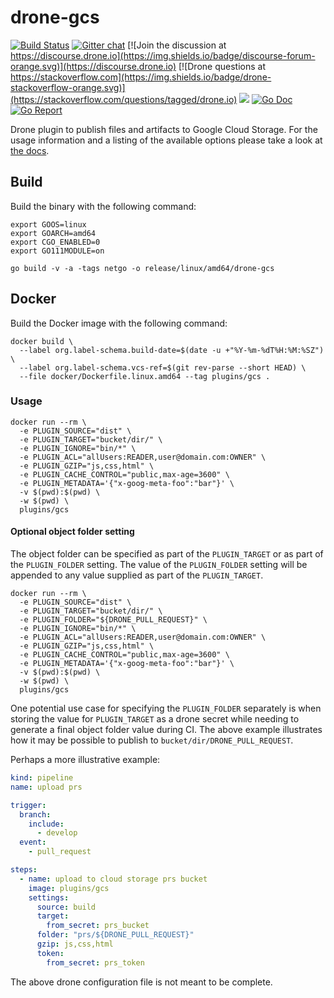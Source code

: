 # drone-gcs

[![Build Status](http://cloud.drone.io/api/badges/drone-plugins/drone-gcs/status.svg)](http://cloud.drone.io/drone-plugins/drone-gcs)
[![Gitter chat](https://badges.gitter.im/drone/drone.png)](https://gitter.im/drone/drone)
[![Join the discussion at https://discourse.drone.io](https://img.shields.io/badge/discourse-forum-orange.svg)](https://discourse.drone.io)
[![Drone questions at https://stackoverflow.com](https://img.shields.io/badge/drone-stackoverflow-orange.svg)](https://stackoverflow.com/questions/tagged/drone.io)
[![](https://images.microbadger.com/badges/image/plugins/gcs.svg)](https://microbadger.com/images/plugins/gcs "Get your own image badge on microbadger.com")
[![Go Doc](https://godoc.org/github.com/drone-plugins/drone-gcs?status.svg)](http://godoc.org/github.com/drone-plugins/drone-gcs)
[![Go Report](https://goreportcard.com/badge/github.com/drone-plugins/drone-gcs)](https://goreportcard.com/report/github.com/drone-plugins/drone-gcs)

Drone plugin to publish files and artifacts to Google Cloud Storage. For the usage information and a listing of the available options please take a look at [the docs](http://plugins.drone.io/drone-plugins/drone-gcs/).

## Build

Build the binary with the following command:

```console
export GOOS=linux
export GOARCH=amd64
export CGO_ENABLED=0
export GO111MODULE=on

go build -v -a -tags netgo -o release/linux/amd64/drone-gcs
```

## Docker

Build the Docker image with the following command:

```console
docker build \
  --label org.label-schema.build-date=$(date -u +"%Y-%m-%dT%H:%M:%SZ") \
  --label org.label-schema.vcs-ref=$(git rev-parse --short HEAD) \
  --file docker/Dockerfile.linux.amd64 --tag plugins/gcs .
```

### Usage

```console
docker run --rm \
  -e PLUGIN_SOURCE="dist" \
  -e PLUGIN_TARGET="bucket/dir/" \
  -e PLUGIN_IGNORE="bin/*" \
  -e PLUGIN_ACL="allUsers:READER,user@domain.com:OWNER" \
  -e PLUGIN_GZIP="js,css,html" \
  -e PLUGIN_CACHE_CONTROL="public,max-age=3600" \
  -e PLUGIN_METADATA='{"x-goog-meta-foo":"bar"}' \
  -v $(pwd):$(pwd) \
  -w $(pwd) \
  plugins/gcs
```

#### Optional object folder setting

The object folder can be specified as part of the `PLUGIN_TARGET` or as part of the `PLUGIN_FOLDER` setting. The value
of the `PLUGIN_FOLDER` setting will be appended to any value supplied as part of the `PLUGIN_TARGET`.

```console
docker run --rm \
  -e PLUGIN_SOURCE="dist" \
  -e PLUGIN_TARGET="bucket/dir/" \
  -e PLUGIN_FOLDER="${DRONE_PULL_REQUEST}" \
  -e PLUGIN_IGNORE="bin/*" \
  -e PLUGIN_ACL="allUsers:READER,user@domain.com:OWNER" \
  -e PLUGIN_GZIP="js,css,html" \
  -e PLUGIN_CACHE_CONTROL="public,max-age=3600" \
  -e PLUGIN_METADATA='{"x-goog-meta-foo":"bar"}' \
  -v $(pwd):$(pwd) \
  -w $(pwd) \
  plugins/gcs
```

One potential use case for specifying the `PLUGIN_FOLDER` separately is when storing the value for `PLUGIN_TARGET` as a
drone secret while needing to generate a final object folder value during CI. The above example illustrates how it may
be possible to publish to `bucket/dir/DRONE_PULL_REQUEST`.

Perhaps a more illustrative example:

```yaml
kind: pipeline
name: upload prs

trigger:
  branch:
    include:
      - develop
  event:
    - pull_request

steps: 
  - name: upload to cloud storage prs bucket
    image: plugins/gcs
    settings:
      source: build
      target:
        from_secret: prs_bucket
      folder: "prs/${DRONE_PULL_REQUEST}"
      gzip: js,css,html
      token:
        from_secret: prs_token
```

The above drone configuration file is not meant to be complete.
